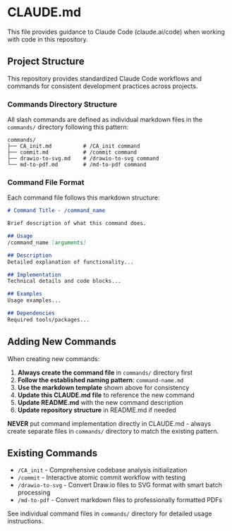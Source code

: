 # CLAUDE.md

This file provides guidance to Claude Code (claude.ai/code) when working with code in this repository.

## Project Structure

This repository provides standardized Claude Code workflows and commands for consistent development practices across projects.

### Commands Directory Structure

All slash commands are defined as individual markdown files in the `commands/` directory following this pattern:

```
commands/
├── CA_init.md          # /CA_init command
├── commit.md           # /commit command
├── drawio-to-svg.md    # /drawio-to-svg command  
└── md-to-pdf.md        # /md-to-pdf command
```

### Command File Format

Each command file follows this markdown structure:

```markdown
# Command Title - /command_name

Brief description of what this command does.

## Usage
/command_name [arguments]

## Description
Detailed explanation of functionality...

## Implementation
Technical details and code blocks...

## Examples
Usage examples...

## Dependencies
Required tools/packages...
```

## Adding New Commands

When creating new commands:

1. **Always create the command file** in `commands/` directory first
2. **Follow the established naming pattern**: `command-name.md` 
3. **Use the markdown template** shown above for consistency
4. **Update this CLAUDE.md file** to reference the new command
5. **Update README.md** with the new command description
6. **Update repository structure** in README.md if needed

**NEVER** put command implementation directly in CLAUDE.md - always create separate files in `commands/` directory to match the existing pattern.

## Existing Commands

- `/CA_init` - Comprehensive codebase analysis initialization
- `/commit` - Interactive atomic commit workflow with testing
- `/drawio-to-svg` - Convert Draw.io files to SVG format with smart batch processing  
- `/md-to-pdf` - Convert markdown files to professionally formatted PDFs

See individual command files in `commands/` directory for detailed usage instructions.